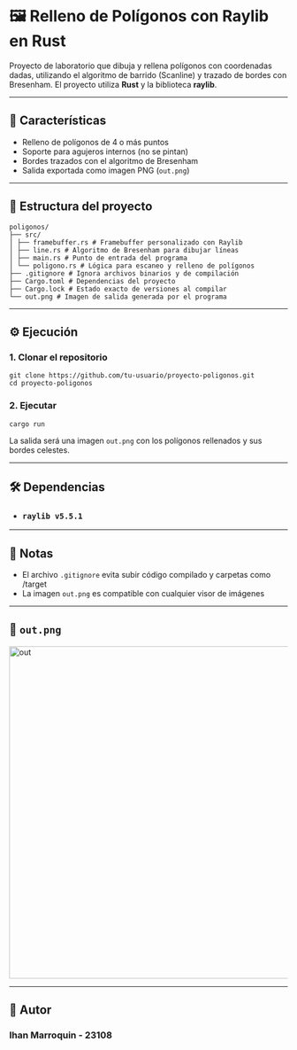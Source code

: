 # 🖼️ Relleno de Polígonos con Raylib en Rust

Proyecto de laboratorio que dibuja y rellena polígonos con coordenadas dadas, utilizando el algoritmo de barrido (Scanline) y trazado de bordes con Bresenham. El proyecto utiliza **Rust** y la biblioteca **raylib**.

---

## 📌 Características

- Relleno de polígonos de 4 o más puntos
- Soporte para agujeros internos (no se pintan)
- Bordes trazados con el algoritmo de Bresenham
- Salida exportada como imagen PNG (`out.png`)

---

## 📁 Estructura del proyecto

```
poligonos/
├── src/
│ ├── framebuffer.rs # Framebuffer personalizado con Raylib
│ ├── line.rs # Algoritmo de Bresenham para dibujar líneas
│ ├── main.rs # Punto de entrada del programa
│ └── poligono.rs # Lógica para escaneo y relleno de polígonos
├── .gitignore # Ignora archivos binarios y de compilación
├── Cargo.toml # Dependencias del proyecto
├── Cargo.lock # Estado exacto de versiones al compilar
└── out.png # Imagen de salida generada por el programa
```


---

## ⚙️ Ejecución

### 1. Clonar el repositorio

```
git clone https://github.com/tu-usuario/proyecto-poligonos.git
cd proyecto-poligonos
```

### 2. Ejecutar
```
cargo run
```
La salida será una imagen `out.png` con los polígonos rellenados y sus bordes celestes.

--- 

## 🛠️ Dependencias
- ### `raylib v5.5.1`

--- 

## 📄 Notas
- El archivo `.gitignore` evita subir código compilado y carpetas como /target
- La imagen `out.png` es compatible con cualquier visor de imágenes

--- 
## 👾 `out.png`
<img width="800" height="600" alt="out" src="https://github.com/user-attachments/assets/30478027-aa9f-46f2-8e92-333dc7a7aabf" />

---
## 🤖 Autor
### Ihan Marroquin - 23108
